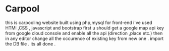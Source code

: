 # Carpool

this is carpooling website built using php,mysql 
for front-end i've used HTMl ,CSS , javascript and bootstrap 
first u should get a google map api key from google cloud console and enable all the api (direction ,place etc.) 
then in any editor change all the occurence of existing key from new one .
import the DB file . 
its all done .
